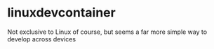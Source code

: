 # linuxdevcontainer
Not exclusive to Linux of course, but seems a far more simple way to develop across devices

